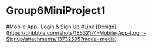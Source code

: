 # Group6MiniProject1
#Mobile App- Login & Sign Up
#Link
[Design] (https://dribbble.com/shots/18532174-Mobile-App-Login-Signup/attachments/13732595?mode=media)

